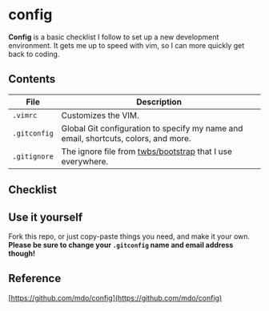# config

**Config** is a basic checklist I follow to set up a new development environment. It gets me up to speed with vim, so I can more quickly get back to coding.

## Contents

| File | Description |
| --- | --- |
| `.vimrc` | Customizes the VIM. |
| `.gitconfig` | Global Git configuration to specify my name and email, shortcuts, colors, and more. |
| `.gitignore` | The ignore file from [twbs/bootstrap](https://github.com/twbs/bootstrap) that I use everywhere. |

## Checklist



## Use it yourself

Fork this repo, or just copy-paste things you need, and make it your own. **Please be sure to change your `.gitconfig` name and email address though!**


## Reference

[https://github.com/mdo/config](https://github.com/mdo/config)